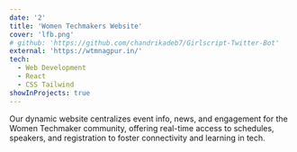 ```yaml
---
date: '2'
title: 'Women Techmakers Website'
cover: 'lfb.png'
# github: 'https://github.com/chandrikadeb7/Girlscript-Twitter-Bot'
external: 'https://wtmnagpur.in/'
tech:
  - Web Development
  - React
  - CSS Tailwind
showInProjects: true
---
```

Our dynamic website centralizes event info, news, and engagement for the Women Techmaker community, offering real-time access to schedules, speakers, and registration to foster connectivity and learning in tech.

